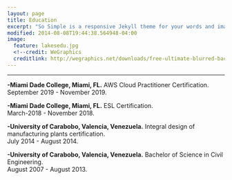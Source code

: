 ```yaml
---
layout: page
title: Education
excerpt: "So Simple is a responsive Jekyll theme for your words and images."
modified: 2014-08-08T19:44:38.564948-04:00
image:
  feature: lakesedu.jpg
  <!--credit: WeGraphics
  creditlink: http://wegraphics.net/downloads/free-ultimate-blurred-background-pack/ -->
---
```


<!--Looking for a simple, responsive, theme for your Jekyll powered blog? Well look no further. Here be **So Simple Theme**, the follow up to [**Minimal Mistakes**](http://mmistakes.github.io/minimal-mistakes) --- by designer slash illustrator [Michael Rose](http://mademistakes.com).-->

<hr/>


  
**-Miami Dade College, Miami, FL.**
AWS Cloud Practitioner Certification.                                                
September 2019 - November 2019.


**-Miami Dade College, Miami, FL.**
ESL Certification.                                                                       
March-2018 - November 2018.


**-University of Carabobo, Valencia, Venezuela.** 
Integral design of manufacturing plants certification.                                      
July 2014 - August 2014.


**-University of Carabobo, Valencia, Venezuela.**
Bachelor of Science in Civil Engineering.                                                 
August 2007 - August 2013.

  
[^1]: Example: *domain.com/category-name/post-title*
